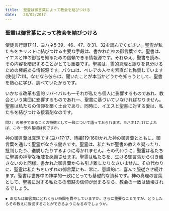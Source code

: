 ```yaml
---
title:  聖霊は御言葉によって教会を結びつける
date:   28/02/2017
---
```


### 聖霊は御言葉によって教会を結びつける

使徒言行録17:11、ヨハネ5:39、46、47、8:31、32を読んでください。聖霊が私たちをキリストに結びつける主要な手段は、書かれた神の御言葉です。聖書は、イエスと神の御旨を知るための信頼できる情報源です。それゆえ、聖書を読み、その内容を暗記することがとても重要です。聖書は、霊的真理と誤りを見分けるための権威ある情報源です。パウロは、ベレアの人々を素直だと称賛しています(使徒17:11)。なぜなら彼らは、聞いたことが本当かどうかを知ろうとして、聖書を熱心に学び、調べていたからです。

いかなる改革も霊的リバイバルも―それが私たち個人に影響するものであれ、教会という集団に影響するものであれ―、聖書に基づいていなければなりません。聖書は私たちの信仰を築く土台であり、同時に、イエスと聖書に対する愛は、私たちを結びつける接着剤なのです。

`問2: の弟子であることの特徴として一致について語っておられます。ヨハネ17:17によれば、この一致の基礎は何ですか。`

神の御言葉は真理です(ヨハ17:17、詩編119:160)かれた神の御言葉とともに、御言葉を通して聖霊がなさる働きです。聖霊は、私たちが聖書の教えを疑ったり、批判したり、逸脱したりするように導かれません。その代わりに、聖霊は私たちに聖書の神聖な権威を感謝させます。聖霊は私たちを、生ける御言葉から引き離さないのと同様、書かれた御言葉からも引き離したりなさいません。その代わりに、聖霊は私たちをいずれの御言葉にも、常に、意識的に、喜んで服従させ続けます。聖書は世界中の神学的一致にとっても基礎的な資料です。神の真理の言葉として、聖書に対する私たちの暗黙の信仰が弱まるなら、教会の一致は破壊されるでしょう。

`◆ あなたは御言葉にどれくらい時間を費やしていますか。さらに重要なことですが、どうしたらその教えに服従することができるようになるのでしょうか。`
